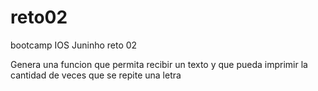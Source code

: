 # reto02

bootcamp IOS Juninho reto 02

Genera una funcion que permita recibir un texto y que pueda 
imprimir la cantidad de veces que se repite una letra
